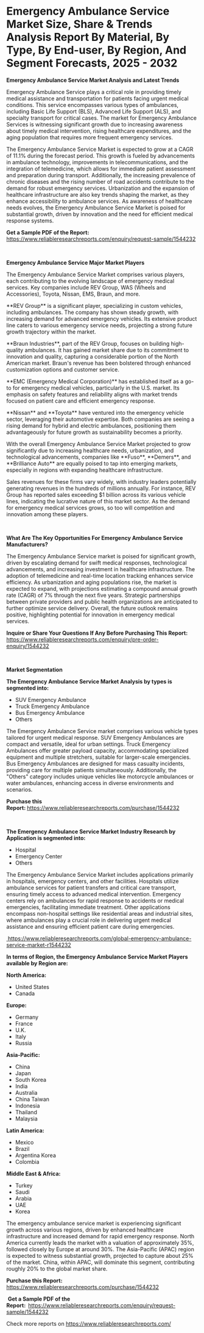 <p><h1>Emergency Ambulance Service Market Size, Share & Trends Analysis Report By Material, By Type, By End-user, By Region, And Segment Forecasts, 2025 - 2032</h1></p><p><strong>Emergency Ambulance Service Market Analysis and Latest Trends</strong></p>
<p><p>Emergency Ambulance Service plays a critical role in providing timely medical assistance and transportation for patients facing urgent medical conditions. This service encompasses various types of ambulances, including Basic Life Support (BLS), Advanced Life Support (ALS), and specialty transport for critical cases. The market for Emergency Ambulance Services is witnessing significant growth due to increasing awareness about timely medical intervention, rising healthcare expenditures, and the aging population that requires more frequent emergency services.</p><p>The Emergency Ambulance Service Market is expected to grow at a CAGR of 11.1% during the forecast period. This growth is fueled by advancements in ambulance technology, improvements in telecommunications, and the integration of telemedicine, which allows for immediate patient assessment and preparation during transport. Additionally, the increasing prevalence of chronic diseases and the rising number of road accidents contribute to the demand for robust emergency services. Urbanization and the expansion of healthcare infrastructure are also key trends shaping the market, as they enhance accessibility to ambulance services. As awareness of healthcare needs evolves, the Emergency Ambulance Service Market is poised for substantial growth, driven by innovation and the need for efficient medical response systems.</p></p>
<p><strong>Get a Sample PDF of the Report:&nbsp;</strong> <a href="https://www.reliableresearchreports.com/enquiry/request-sample/1544232?utm_campaign=3322&utm_medium=2&utm_source=Github&utm_content=ia&utm_term=09032025&utm_id=emergency-ambulance-service">https://www.reliableresearchreports.com/enquiry/request-sample/1544232</a></p>
<p>&nbsp;</p>
<p><strong>Emergency Ambulance Service Major Market Players</strong></p>
<p><p>The Emergency Ambulance Service Market comprises various players, each contributing to the evolving landscape of emergency medical services. Key companies include REV Group, WAS (Wheels and Accessories), Toyota, Nissan, EMS, Braun, and more.</p><p>**REV Group** is a significant player, specializing in custom vehicles, including ambulances. The company has shown steady growth, with increasing demand for advanced emergency vehicles. Its extensive product line caters to various emergency service needs, projecting a strong future growth trajectory within the market.</p><p>**Braun Industries**, part of the REV Group, focuses on building high-quality ambulances. It has gained market share due to its commitment to innovation and quality, capturing a considerable portion of the North American market. Braun's revenue has been bolstered through enhanced customization options and customer service.</p><p>**EMC (Emergency Medical Corporation)** has established itself as a go-to for emergency medical vehicles, particularly in the U.S. market. Its emphasis on safety features and reliability aligns with market trends focused on patient care and efficient emergency response. </p><p>**Nissan** and **Toyota** have ventured into the emergency vehicle sector, leveraging their automotive expertise. Both companies are seeing a rising demand for hybrid and electric ambulances, positioning them advantageously for future growth as sustainability becomes a priority.</p><p>With the overall Emergency Ambulance Service Market projected to grow significantly due to increasing healthcare needs, urbanization, and technological advancements, companies like **Fuso**, **Demers**, and **Brilliance Auto** are equally poised to tap into emerging markets, especially in regions with expanding healthcare infrastructure.</p><p>Sales revenues for these firms vary widely, with industry leaders potentially generating revenues in the hundreds of millions annually. For instance, REV Group has reported sales exceeding $1 billion across its various vehicle lines, indicating the lucrative nature of this market sector. As the demand for emergency medical services grows, so too will competition and innovation among these players.</p></p>
<p>&nbsp;</p>
<p><strong>What Are The Key Opportunities For Emergency Ambulance Service Manufacturers?</strong></p>
<p><p>The Emergency Ambulance Service market is poised for significant growth, driven by escalating demand for swift medical responses, technological advancements, and increasing investment in healthcare infrastructure. The adoption of telemedicine and real-time location tracking enhances service efficiency. As urbanization and aging populations rise, the market is expected to expand, with projections estimating a compound annual growth rate (CAGR) of 7% through the next five years. Strategic partnerships between private providers and public health organizations are anticipated to further optimize service delivery. Overall, the future outlook remains positive, highlighting potential for innovation in emergency medical services.</p></p>
<p><strong>Inquire or Share Your Questions If Any Before Purchasing This Report:</strong> <a href="https://www.reliableresearchreports.com/enquiry/pre-order-enquiry/1544232?utm_campaign=3322&utm_medium=2&utm_source=Github&utm_content=ia&utm_term=09032025&utm_id=emergency-ambulance-service">https://www.reliableresearchreports.com/enquiry/pre-order-enquiry/1544232</a></p>
<p>&nbsp;</p>
<p><strong>Market Segmentation</strong></p>
<p><strong>The Emergency Ambulance Service Market Analysis by types is segmented into:</strong></p>
<p><ul><li>SUV Emergency Ambulance</li><li>Truck Emergency Ambulance</li><li>Bus Emergency Ambulance</li><li>Others</li></ul></p>
<p><p>The Emergency Ambulance Service market comprises various vehicle types tailored for urgent medical response. SUV Emergency Ambulances are compact and versatile, ideal for urban settings. Truck Emergency Ambulances offer greater payload capacity, accommodating specialized equipment and multiple stretchers, suitable for larger-scale emergencies. Bus Emergency Ambulances are designed for mass casualty incidents, providing care for multiple patients simultaneously. Additionally, the "Others" category includes unique vehicles like motorcycle ambulances or water ambulances, enhancing access in diverse environments and scenarios.</p></p>
<p><strong>Purchase this Report:&nbsp;</strong><a href="https://www.reliableresearchreports.com/purchase/1544232?utm_campaign=3322&utm_medium=2&utm_source=Github&utm_content=ia&utm_term=09032025&utm_id=emergency-ambulance-service">https://www.reliableresearchreports.com/purchase/1544232</a></p>
<p>&nbsp;</p>
<p><strong>The Emergency Ambulance Service Market Industry Research by Application is segmented into:</strong></p>
<p><ul><li>Hospital</li><li>Emergency Center</li><li>Others</li></ul></p>
<p><p>The Emergency Ambulance Service Market includes applications primarily in hospitals, emergency centers, and other facilities. Hospitals utilize ambulance services for patient transfers and critical care transport, ensuring timely access to advanced medical intervention. Emergency centers rely on ambulances for rapid response to accidents or medical emergencies, facilitating immediate treatment. Other applications encompass non-hospital settings like residential areas and industrial sites, where ambulances play a crucial role in delivering urgent medical assistance and ensuring efficient patient care during emergencies.</p></p>
<p><a href="https://www.reliableresearchreports.com/global-emergency-ambulance-service-market-r1544232?utm_campaign=3322&utm_medium=2&utm_source=Github&utm_content=ia&utm_term=09032025&utm_id=emergency-ambulance-service">&nbsp;https://www.reliableresearchreports.com/global-emergency-ambulance-service-market-r1544232</a></p>
<p><strong>In terms of Region, the Emergency Ambulance Service Market Players available by Region are:</strong></p>
<p>
    <p> <strong> North America: </strong>
        <ul>
            <li>United States</li>
            <li>Canada</li>
        </ul>
        </p> 
    <p> <strong> Europe: </strong>
        <ul>
            <li>Germany</li>
            <li>France</li>
            <li>U.K.</li>
            <li>Italy</li>
            <li>Russia</li>
        </ul>
        </p> 
    <p> <strong> Asia-Pacific: </strong>
        <ul>
            <li>China</li>
            <li>Japan</li>
            <li>South Korea</li>
            <li>India</li>
            <li>Australia</li>
            <li>China Taiwan</li>
            <li>Indonesia</li>
            <li>Thailand</li>
            <li>Malaysia</li>
        </ul>
        </p> 
    <p> <strong> Latin America: </strong>
        <ul>
            <li>Mexico</li>
            <li>Brazil</li>
            <li>Argentina Korea</li>
            <li>Colombia</li>
        </ul>
        </p> 
    <p> <strong> Middle East & Africa: </strong>
        <ul>
            <li>Turkey</li>
            <li>Saudi</li>
            <li>Arabia</li>
            <li>UAE</li>
            <li>Korea</li>
        </ul>
    </p>
    </p>
<p><p>The emergency ambulance service market is experiencing significant growth across various regions, driven by enhanced healthcare infrastructure and increased demand for rapid emergency response. North America currently leads the market with a valuation of approximately 35%, followed closely by Europe at around 30%. The Asia-Pacific (APAC) region is expected to witness substantial growth, projected to capture about 25% of the market. China, within APAC, will dominate this segment, contributing roughly 20% to the global market share.</p></p>
<p><strong>Purchase this Report: </strong><a href="https://www.reliableresearchreports.com/purchase/1544232?utm_campaign=3322&utm_medium=2&utm_source=Github&utm_content=ia&utm_term=09032025&utm_id=emergency-ambulance-service">https://www.reliableresearchreports.com/purchase/1544232</a></p>
<p>&nbsp;<strong>Get a Sample PDF of the Report:&nbsp;&nbsp;</strong><a href="https://www.reliableresearchreports.com/enquiry/request-sample/1544232?utm_campaign=3322&utm_medium=2&utm_source=Github&utm_content=ia&utm_term=09032025&utm_id=emergency-ambulance-service">https://www.reliableresearchreports.com/enquiry/request-sample/1544232</a></p>
<p><strong></strong></p>
<p>Check more reports on <a href="https://www.reliableresearchreports.com/?utm_campaign=3322&utm_medium=2&utm_source=Github&utm_content=ia&utm_term=09032025&utm_id=emergency-ambulance-service">https://www.reliableresearchreports.com/</a></p>